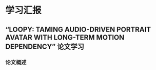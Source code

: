 # 学习汇报
## “LOOPY: TAMING AUDIO-DRIVEN PORTRAIT AVATAR WITH LONG-TERM MOTION DEPENDENCY” 论文学习
### 论文概述



<!--stackedit_data:
eyJoaXN0b3J5IjpbLTY1MjM1MzcyM119
-->